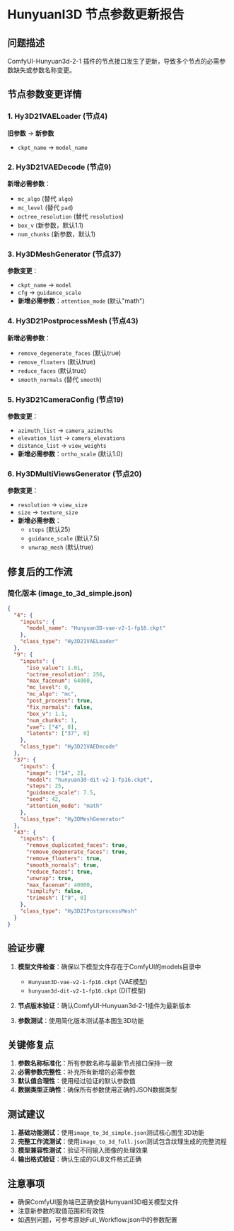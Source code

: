 # HunyuanI3D 节点参数更新报告

## 问题描述
ComfyUI-Hunyuan3d-2-1 插件的节点接口发生了更新，导致多个节点的必需参数缺失或参数名称变更。

## 节点参数变更详情

### 1. Hy3D21VAELoader (节点4)
**旧参数** → **新参数**
- `ckpt_name` → `model_name`

### 2. Hy3D21VAEDecode (节点9)
**新增必需参数**：
- `mc_algo` (替代 `algo`)
- `mc_level` (替代 `pad`)
- `octree_resolution` (替代 `resolution`)
- `box_v` (新参数，默认1.1)
- `num_chunks` (新参数，默认1)

### 3. Hy3DMeshGenerator (节点37)
**参数变更**：
- `ckpt_name` → `model`
- `cfg` → `guidance_scale`
- **新增必需参数**：`attention_mode` (默认"math")

### 4. Hy3D21PostprocessMesh (节点43)
**新增必需参数**：
- `remove_degenerate_faces` (默认true)
- `remove_floaters` (默认true)
- `reduce_faces` (默认true)
- `smooth_normals` (替代 `smooth`)

### 5. Hy3D21CameraConfig (节点19)
**参数变更**：
- `azimuth_list` → `camera_azimuths`
- `elevation_list` → `camera_elevations`
- `distance_list` → `view_weights`
- **新增必需参数**：`ortho_scale` (默认1.0)

### 6. Hy3DMultiViewsGenerator (节点20)
**参数变更**：
- `resolution` → `view_size`
- `size` → `texture_size`
- **新增必需参数**：
  - `steps` (默认25)
  - `guidance_scale` (默认7.5)
  - `unwrap_mesh` (默认true)

## 修复后的工作流

### 简化版本 (image_to_3d_simple.json)
```json
{
  "4": {
    "inputs": {
      "model_name": "Hunyuan3D-vae-v2-1-fp16.ckpt"
    },
    "class_type": "Hy3D21VAELoader"
  },
  "9": {
    "inputs": {
      "iso_value": 1.01,
      "octree_resolution": 256,
      "max_facenum": 64000,
      "mc_level": 0,
      "mc_algo": "mc",
      "post_process": true,
      "fix_normals": false,
      "box_v": 1.1,
      "num_chunks": 1,
      "vae": ["4", 0],
      "latents": ["37", 0]
    },
    "class_type": "Hy3D21VAEDecode"
  },
  "37": {
    "inputs": {
      "image": ["14", 2],
      "model": "hunyuan3d-dit-v2-1-fp16.ckpt",
      "steps": 25,
      "guidance_scale": 7.5,
      "seed": 42,
      "attention_mode": "math"
    },
    "class_type": "Hy3DMeshGenerator"
  },
  "43": {
    "inputs": {
      "remove_duplicated_faces": true,
      "remove_degenerate_faces": true,
      "remove_floaters": true,
      "smooth_normals": true,
      "reduce_faces": true,
      "unwrap": true,
      "max_facenum": 40000,
      "simplify": false,
      "trimesh": ["9", 0]
    },
    "class_type": "Hy3D21PostprocessMesh"
  }
}
```

## 验证步骤

1. **模型文件检查**：确保以下模型文件存在于ComfyUI的models目录中
   - `Hunyuan3D-vae-v2-1-fp16.ckpt` (VAE模型)
   - `hunyuan3d-dit-v2-1-fp16.ckpt` (DIT模型)

2. **节点版本验证**：确认ComfyUI-Hunyuan3d-2-1插件为最新版本

3. **参数测试**：使用简化版本测试基本图生3D功能

## 关键修复点

1. **参数名称标准化**：所有参数名称与最新节点接口保持一致
2. **必需参数完整性**：补充所有新增的必需参数
3. **默认值合理性**：使用经过验证的默认参数值
4. **数据类型正确性**：确保所有参数使用正确的JSON数据类型

## 测试建议

1. **基础功能测试**：使用`image_to_3d_simple.json`测试核心图生3D功能
2. **完整工作流测试**：使用`image_to_3d_full.json`测试包含纹理生成的完整流程
3. **模型兼容性测试**：验证不同输入图像的处理效果
4. **输出格式验证**：确认生成的GLB文件格式正确

## 注意事项

- 确保ComfyUI服务端已正确安装HunyuanI3D相关模型文件
- 注意新参数的取值范围和有效性
- 如遇到问题，可参考原始Full_Workflow.json中的参数配置
